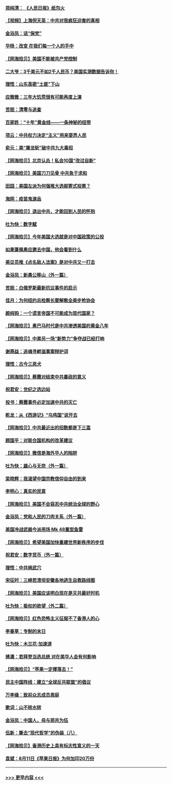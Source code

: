#### [郑纯清： 《人民日报》纸包火](../pages/nsc993/n12362706.md?t=08280751) 
#### [【视频】上海倪天英：中共对我疯狂迫害的真相](../pages/nsc993/n12356341.md?t=08280751) 
#### [金浴凤：话“保党”](../pages/nsc993/n12361867.md?t=08280751) 
#### [华旸：改变 在我们每一个人的手中](../pages/nsc993/n12361774.md?t=08280751) 
#### [【网海拾贝】美国不能被共产党控制](../pages/nsc993/n12360271.md?t=08280751) 
#### [二大爷：3千美元不如2千人民币？美国实测数据告诉你！](../pages/nsc993/n12358563.md?t=08280751) 
#### [理悟：山东高密“土匪”下山](../pages/nsc993/n12358535.md?t=08280751) 
#### [应微微：三年大饥荒很有可能再度上演](../pages/nsc993/n12358523.md?t=08280751) 
#### [苦胆：清零与追查](../pages/nsc993/n12358501.md?t=08280751) 
#### [百家姓：“十年”黄金线——一条神秘的纽带](../pages/nsc993/n12358319.md?t=08280751) 
#### [项云：中共权力决定“主义”用来耍弄人民](../pages/nsc993/n12358172.md?t=08280751) 
#### [俞元：美“屠龙斩”破中共九大毒招](../pages/nsc993/n12357822.md?t=08280751) 
#### [【网海拾贝】北京认怂！私会10国“改过自新”](../pages/nsc993/n12357784.md?t=08280751) 
#### [【网海拾贝】美国刀刀见骨 中共急于求和](../pages/nsc993/n12355511.md?t=08280751) 
#### [田园：美国左派为何强推大选邮寄式投票？](../pages/nsc993/n12352963.md?t=08280751) 
#### [海网：疫苗鬼速品](../pages/nsc993/n12354438.md?t=08280751) 
#### [【网海拾贝】退出中共，才能回到人民的怀抱](../pages/nsc993/n12352634.md?t=08280751) 
#### [吐为快：数字赋](../pages/nsc993/n12352317.md?t=08280751) 
#### [【网海拾贝】今年美国大选就是对中国政策的公投](../pages/nsc993/n12350973.md?t=08280751) 
#### [如果蓬佩奥应邀去中国，他会看到什么](../pages/nsc993/n12350945.md?t=08280751) 
#### [美议员推《点名敌人法案》是对中共又一打击](../pages/nsc993/n12350765.md?t=08280751) 
#### [金浴凤：新愚公移山（外一篇）](../pages/nsc993/n12350253.md?t=08280751) 
#### [苦胆：白俄罗斯最新抗议事件的启示](../pages/nsc993/n12349989.md?t=08280751) 
#### [佳月：为何纽约总检察长要解散全美步枪协会](../pages/nsc993/n12349939.md?t=08280751) 
#### [颜纯钩：一个谎言帝国不可能成为现代国家？](../pages/nsc993/n12349898.md?t=08280751) 
#### [【网海拾贝】奥巴马时代是中共渗透美国的黄金八年](../pages/nsc993/n12349284.md?t=08280751) 
#### [【网海拾贝】中美另一场“新势力”争夺战已经打响](../pages/nsc993/n12346998.md?t=08280751) 
#### [谢燕益：追魂寻衅滋事案辩护词](../pages/nsc993/n12346892.md?t=08280751) 
#### [理悟：古今三恶犬](../pages/nsc993/n12345190.md?t=08280751) 
#### [【网海拾贝】蔡霞对结束中共暴政的意义](../pages/nsc993/n12344263.md?t=08280751) 
#### [祝君安：世纪之选边站](../pages/nsc993/n12342382.md?t=08280751) 
#### [投书：蔡霞事件必定加速中共的灭亡](../pages/nsc993/n12341881.md?t=08280751) 
#### [乾龙：从《西游记》“乌鸡国”说开去](../pages/nsc993/n12341690.md?t=08280751) 
#### [【网海拾贝】中共最近出的招数都是下三滥](../pages/nsc993/n12341593.md?t=08280751) 
#### [顾国平：对联合国机构的改革建议](../pages/nsc993/n12339928.md?t=08280751) 
#### [【网海拾贝】微信是海外华人的陷阱](../pages/nsc993/n12338868.md?t=08280751) 
#### [吐为快：雄心与无奈（外一篇）](../pages/nsc993/n12338132.md?t=08280751) 
#### [梁晓辉：我渴望中国宗教信仰自由的到来](../pages/nsc993/n12336657.md?t=08280751) 
#### [李明心：真实的民意](../pages/nsc993/n12336089.md?t=08280751) 
#### [【网海拾贝】美国不会容忍中共统治全球的野心](../pages/nsc993/n12336063.md?t=08280751) 
#### [金浴凤：党和人民的刀肉关系（外一篇）](../pages/nsc993/n12335834.md?t=08280751) 
#### [美国冷战武器今派用场 Mk 48重型鱼雷](../pages/nsc993/n12335354.md?t=08280751) 
#### [【网海拾贝】希望美国加快重建世界新秩序的步伐](../pages/nsc993/n12334224.md?t=08280751) 
#### [祝君安：数字货币（外一篇）](../pages/nsc993/n12334186.md?t=08280751) 
#### [理悟：中共祸武穴](../pages/nsc993/n12333962.md?t=08280751) 
#### [宋征时：三峡若溃坝安徽各地逃生自救路线图](../pages/nsc993/n12332450.md?t=08280751) 
#### [【网海拾贝】美国应该明白现在是灭共最好时机](../pages/nsc993/n12332313.md?t=08280751) 
#### [吐为快：极权的欲望（外二篇）](../pages/nsc993/n12332089.md?t=08280751) 
#### [【网海拾贝】红色恐怖主义征服不了香港人的心](../pages/nsc993/n12329296.md?t=08280751) 
#### [李春草：专制的末日](../pages/nsc993/n12329079.md?t=08280751) 
#### [吐为快：木兰花‧加速道](../pages/nsc993/n12327366.md?t=08280751) 
#### [拂潇：若拜登当选总统 对在美华人会有何影响](../pages/nsc993/n12295996.md?t=08280751) 
#### [【网海拾贝】“苹果一定撑落去！”](../pages/nsc993/n12326784.md?t=08280751) 
#### [民主中国阵线：建立“全球反共联盟”的倡议](../pages/nsc993/n12324177.md?t=08280751) 
#### [万李缘：致前众志成员周庭](../pages/nsc993/n12324635.md?t=08280751) 
#### [歌词：山不转水转](../pages/nsc993/n12324599.md?t=08280751) 
#### [金浴凤：中国人，毋与邪共为伍](../pages/nsc993/n12324257.md?t=08280751) 
#### [伍新：撕去“现代哲学”的伪装（八）](../pages/nsc993/n12324188.md?t=08280751) 
#### [【网海拾贝】香港历史上具有标志性意义的一天](../pages/nsc993/n12324021.md?t=08280751) 
#### [袁斌：8月11日《苹果日报》为何加印20万份](../pages/nsc993/n12323955.md?t=08280751) 

----
#### [ >>> 更早内容 <<< ](../indexes/nsc993-earlier.md)
